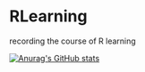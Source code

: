 # RLearning
recording the course of R learning

[![Anurag's GitHub stats](https://github-readme-stats.vercel.app/api?username=XscapeCn)](https://github.com/anuraghazra/github-readme-stats)
